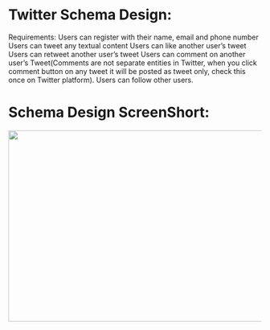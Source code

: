 # Twitter Schema Design:

Requirements:
Users can register with their name, email and phone number
Users can tweet any textual content
Users can like another user’s tweet
Users can retweet another user’s tweet
Users can comment on another user’s Tweet(Comments are not separate entities in Twitter, when you click comment button on any tweet it will be posted as tweet only, check this once on Twitter platform).
Users can follow other users.

# Schema Design ScreenShort:
<img src = "https://github.com/Ritikkumar992/twitterSchemaDesign/assets/75531808/127906a3-fbcb-45b4-b377-b6c49f975b23" height = 
"380px " width = "800px">
